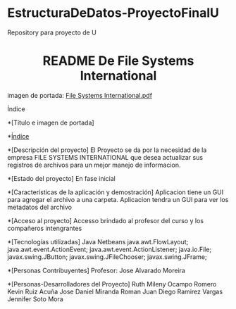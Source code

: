 # EstructuraDeDatos-ProyectoFinalU
Repository para proyecto de U

<h1 align="center"> README De File Systems International </h1>

imagen de portada: [File Systems International.pdf](https://github.com/SotoJ07/EstructuraDeDatos-ProyectoFinalU/files/11943909/File.Systems.International.pdf)

Índice

*[Título e imagen de portada]

*[Índice](#índice)

*[Descripción del proyecto]
El Proyecto se da por la necesidad de la empresa FILE SYSTEMS INTERNATIONAL que desea actualizar sus registros de archivos para un mejor manejo de informacion. 

*[Estado del proyecto]
En fase inicial

*[Características de la aplicación y demostración]
Aplicacion tiene un GUI para agregar el archivo a una carpeta.
Aplicacion tendra un GUI para ver los metadatos del archivo

*[Acceso al proyecto]
Accesso brindado al profesor del curso y los compañeros intengrantes

*[Tecnologías utilizadas]
Java Netbeans
java.awt.FlowLayout;
java.awt.event.ActionEvent;
java.awt.event.ActionListener;
java.io.File;
javax.swing.JButton;
javax.swing.JFileChooser;
javax.swing.JFrame;

*[Personas Contribuyentes]
Profesor: Jose Alvarado Moreira 

*[Personas-Desarrolladores del Proyecto]
Ruth Mileny Ocampo Romero
Kevin Ruiz Acuña
Jose Daniel Miranda Roman
Juan Diego Ramirez Vargas
Jennifer Soto Mora
